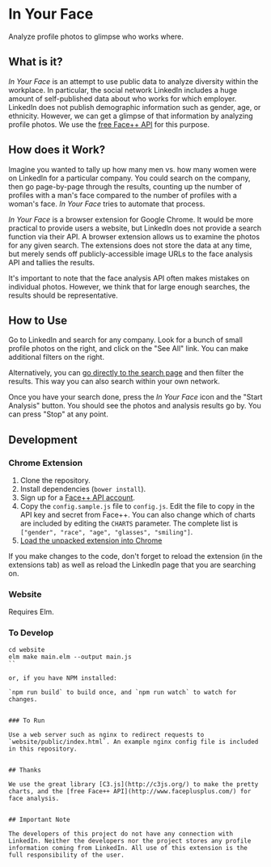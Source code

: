 # In Your Face

Analyze profile photos to glimpse who works where.


## What is it?

_In Your Face_ is an attempt to use public data to analyze diversity within the workplace. In particular, the social network LinkedIn includes a huge amount of self-published data about who works for which employer. LinkedIn does not publish demographic information such as gender, age, or ethnicity. However, we can get a glimpse of that information by analyzing profile photos. We use the [free Face++ API](http://www.faceplusplus.com/) for this purpose. 


## How does it Work?

Imagine you wanted to tally up how many men vs. how many women were on LinkedIn for a particular company. You could search on the company, then go page-by-page through the results, counting up the number of profiles with a man's face compared to the number of profiles with a woman's face. _In Your Face_ tries to automate that process.

_In Your Face_ is a browser extension for Google Chrome. It would be more practical to provide users a website, but LinkedIn does not provide a search function via their API. A browser extension allows us to examine the photos for any given search. The extensions does not store the data at any time, but merely sends off publicly-accessible image URLs to the face analysis API and tallies the results.

It's important to note that the face analysis API often makes mistakes on individual photos. However, we think that for large enough searches, the results should be representative.


## How to Use

Go to LinkedIn and search for any company. Look for a bunch of small profile photos on the right, and click on the "See All" link. You can make additional filters on the right.

Alternatively, you can [go directly to the search page](https://www.linkedin.com/vsearch/p) and then filter the results. This way you can also search within your own network.

Once you have your search done, press the _In Your Face_ icon and the "Start Analysis" button. You should see the photos and analysis results go by. You can press "Stop" at any point.


## Development

### Chrome Extension

1. Clone the repository.
2. Install dependencies (`bower install`).
3. Sign up for a [Face++ API account](http://www.faceplusplus.com/uc_home/).
4. Copy the `config.sample.js` file to `config.js`. Edit the file to copy in the API key and secret from Face++. You can also change which of charts are included by editing the `CHARTS` parameter. The complete list is `["gender", "race", "age", "glasses", "smiling"]`.
5. [Load the unpacked extension into Chrome](https://developer.chrome.com/extensions/getstarted#unpacked) 

If you make changes to the code, don't forget to reload the extension (in the extensions tab) as well as reload the LinkedIn page that you are searching on.

### Website

Requires Elm.


### To Develop

```
cd website
elm make main.elm --output main.js
``

or, if you have NPM installed:

`npm run build` to build once, and `npm run watch` to watch for changes.


### To Run

Use a web server such as nginx to redirect requests to `website/public/index.html`. An example nginx config file is included in this repository. 


## Thanks 

We use the great library [C3.js](http://c3js.org/) to make the pretty charts, and the [free Face++ API](http://www.faceplusplus.com/) for face analysis.


## Important Note

The developers of this project do not have any connection with LinkedIn. Neither the developers nor the project stores any profile information coming from LinkedIn. All use of this extension is the full responsibility of the user. 
